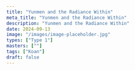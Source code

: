 ```yaml
---
title: "Yunmen and the Radiance Within"
meta_title: "Yunmen and the Radiance Within"
description: "Yunmen and the Radiance Within"
date: 2024-09-13
image: "/images/image-placeholder.jpg"
types: ["Type 1"]
masters: [""]
tags: ["Koan"]
draft: false
---
```


